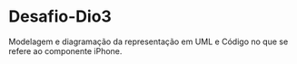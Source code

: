 # Desafio-Dio3
Modelagem e diagramação da representação em UML e Código no que se refere ao componente iPhone.
